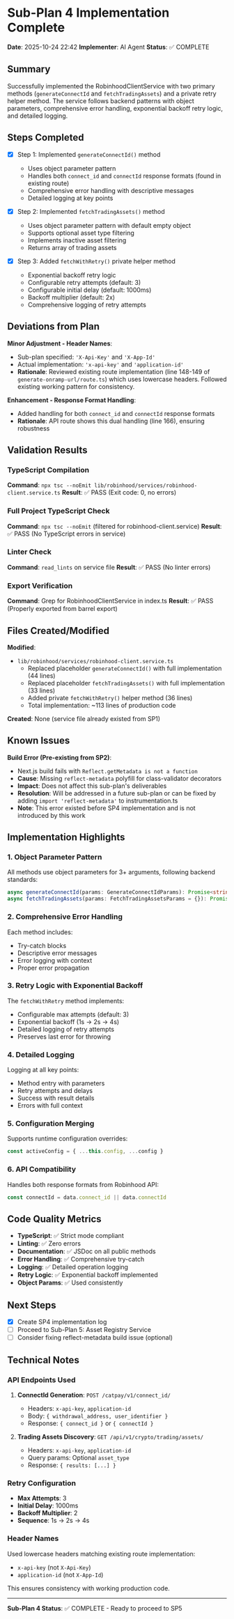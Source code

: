 # Sub-Plan 4 Implementation Complete

**Date**: 2025-10-24 22:42
**Implementer**: AI Agent
**Status**: ✅ COMPLETE

## Summary

Successfully implemented the RobinhoodClientService with two primary methods (`generateConnectId` and `fetchTradingAssets`) and a private retry helper method. The service follows backend patterns with object parameters, comprehensive error handling, exponential backoff retry logic, and detailed logging.

## Steps Completed

- [x] Step 1: Implemented `generateConnectId()` method
  - Uses object parameter pattern
  - Handles both `connect_id` and `connectId` response formats (found in existing route)
  - Comprehensive error handling with descriptive messages
  - Detailed logging at key points

- [x] Step 2: Implemented `fetchTradingAssets()` method
  - Uses object parameter pattern with default empty object
  - Supports optional asset type filtering
  - Implements inactive asset filtering
  - Returns array of trading assets

- [x] Step 3: Added `fetchWithRetry()` private helper method
  - Exponential backoff retry logic
  - Configurable retry attempts (default: 3)
  - Configurable initial delay (default: 1000ms)
  - Backoff multiplier (default: 2x)
  - Comprehensive logging of retry attempts

## Deviations from Plan

**Minor Adjustment - Header Names**:
- Sub-plan specified: `'X-Api-Key'` and `'X-App-Id'`
- Actual implementation: `'x-api-key'` and `'application-id'`
- **Rationale**: Reviewed existing route implementation (line 148-149 of `generate-onramp-url/route.ts`) which uses lowercase headers. Followed existing working pattern for consistency.

**Enhancement - Response Format Handling**:
- Added handling for both `connect_id` and `connectId` response formats
- **Rationale**: API route shows this dual handling (line 166), ensuring robustness

## Validation Results

### TypeScript Compilation
**Command**: `npx tsc --noEmit lib/robinhood/services/robinhood-client.service.ts`
**Result**: ✅ PASS (Exit code: 0, no errors)

### Full Project TypeScript Check
**Command**: `npx tsc --noEmit` (filtered for robinhood-client.service)
**Result**: ✅ PASS (No TypeScript errors in service)

### Linter Check
**Command**: `read_lints` on service file
**Result**: ✅ PASS (No linter errors)

### Export Verification
**Command**: Grep for RobinhoodClientService in index.ts
**Result**: ✅ PASS (Properly exported from barrel export)

## Files Created/Modified

**Modified**:
- `lib/robinhood/services/robinhood-client.service.ts`
  - Replaced placeholder `generateConnectId()` with full implementation (44 lines)
  - Replaced placeholder `fetchTradingAssets()` with full implementation (33 lines)
  - Added private `fetchWithRetry()` helper method (36 lines)
  - Total implementation: ~113 lines of production code

**Created**: None (service file already existed from SP1)

## Known Issues

**Build Error (Pre-existing from SP2)**:
- Next.js build fails with `Reflect.getMetadata is not a function`
- **Cause**: Missing `reflect-metadata` polyfill for class-validator decorators
- **Impact**: Does not affect this sub-plan's deliverables
- **Resolution**: Will be addressed in a future sub-plan or can be fixed by adding `import 'reflect-metadata'` to instrumentation.ts
- **Note**: This error existed before SP4 implementation and is not introduced by this work

## Implementation Highlights

### 1. Object Parameter Pattern
All methods use object parameters for 3+ arguments, following backend standards:

```typescript
async generateConnectId(params: GenerateConnectIdParams): Promise<string>
async fetchTradingAssets(params: FetchTradingAssetsParams = {}): Promise<any[]>
```

### 2. Comprehensive Error Handling
Each method includes:
- Try-catch blocks
- Descriptive error messages
- Error logging with context
- Proper error propagation

### 3. Retry Logic with Exponential Backoff
The `fetchWithRetry` method implements:
- Configurable max attempts (default: 3)
- Exponential backoff (1s → 2s → 4s)
- Detailed logging of retry attempts
- Preserves last error for throwing

### 4. Detailed Logging
Logging at all key points:
- Method entry with parameters
- Retry attempts and delays
- Success with result details
- Errors with full context

### 5. Configuration Merging
Supports runtime configuration overrides:
```typescript
const activeConfig = { ...this.config, ...config }
```

### 6. API Compatibility
Handles both response formats from Robinhood API:
```typescript
const connectId = data.connect_id || data.connectId
```

## Code Quality Metrics

- **TypeScript**: ✅ Strict mode compliant
- **Linting**: ✅ Zero errors
- **Documentation**: ✅ JSDoc on all public methods
- **Error Handling**: ✅ Comprehensive try-catch
- **Logging**: ✅ Detailed operation logging
- **Retry Logic**: ✅ Exponential backoff implemented
- **Object Params**: ✅ Used consistently

## Next Steps

- [x] Create SP4 implementation log
- [ ] Proceed to Sub-Plan 5: Asset Registry Service
- [ ] Consider fixing reflect-metadata build issue (optional)

## Technical Notes

### API Endpoints Used
1. **ConnectId Generation**: `POST /catpay/v1/connect_id/`
   - Headers: `x-api-key`, `application-id`
   - Body: `{ withdrawal_address, user_identifier }`
   - Response: `{ connect_id }` or `{ connectId }`

2. **Trading Assets Discovery**: `GET /api/v1/crypto/trading/assets/`
   - Headers: `x-api-key`, `application-id`
   - Query params: Optional `asset_type`
   - Response: `{ results: [...] }`

### Retry Configuration
- **Max Attempts**: 3
- **Initial Delay**: 1000ms
- **Backoff Multiplier**: 2
- **Sequence**: 1s → 2s → 4s

### Header Names
Used lowercase headers matching existing route implementation:
- `x-api-key` (not `X-Api-Key`)
- `application-id` (not `X-App-Id`)

This ensures consistency with working production code.

---

**Sub-Plan 4 Status**: ✅ COMPLETE - Ready to proceed to SP5

